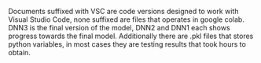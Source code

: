 Documents suffixed with VSC are code versions designed to work with Visual Studio Code, none suffixed are files that operates in google colab. 
DNN3 is the final version of the model, DNN2 and DNN1 each shows progress towards the final model. 
Additionally there are .pkl files that stores python variables, in most cases they are testing results that took hours to obtain. 

